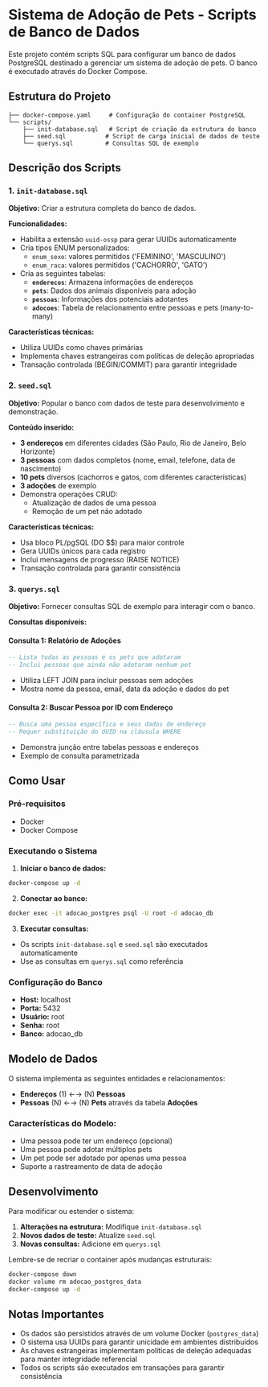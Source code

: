 # Sistema de Adoção de Pets - Scripts de Banco de Dados

Este projeto contém scripts SQL para configurar um banco de dados PostgreSQL destinado a gerenciar um sistema de adoção de pets. O banco é executado através do Docker Compose.

## Estrutura do Projeto

```
├── docker-compose.yaml     # Configuração do container PostgreSQL
└── scripts/
    ├── init-database.sql   # Script de criação da estrutura do banco
    ├── seed.sql           # Script de carga inicial de dados de teste
    └── querys.sql         # Consultas SQL de exemplo
```

## Descrição dos Scripts

### 1. `init-database.sql`
**Objetivo:** Criar a estrutura completa do banco de dados.

**Funcionalidades:**
- Habilita a extensão `uuid-ossp` para gerar UUIDs automaticamente
- Cria tipos ENUM personalizados:
  - `enum_sexo`: valores permitidos ('FEMININO', 'MASCULINO')
  - `enum_raca`: valores permitidos ('CACHORRO', 'GATO')
- Cria as seguintes tabelas:
  - **`enderecos`**: Armazena informações de endereços
  - **`pets`**: Dados dos animais disponíveis para adoção
  - **`pessoas`**: Informações dos potenciais adotantes
  - **`adocoes`**: Tabela de relacionamento entre pessoas e pets (many-to-many)

**Características técnicas:**
- Utiliza UUIDs como chaves primárias
- Implementa chaves estrangeiras com políticas de deleção apropriadas
- Transação controlada (BEGIN/COMMIT) para garantir integridade

### 2. `seed.sql`
**Objetivo:** Popular o banco com dados de teste para desenvolvimento e demonstração.

**Conteúdo inserido:**
- **3 endereços** em diferentes cidades (São Paulo, Rio de Janeiro, Belo Horizonte)
- **3 pessoas** com dados completos (nome, email, telefone, data de nascimento)
- **10 pets** diversos (cachorros e gatos, com diferentes características)
- **3 adoções** de exemplo
- Demonstra operações CRUD:
  - Atualização de dados de uma pessoa
  - Remoção de um pet não adotado

**Características técnicas:**
- Usa bloco PL/pgSQL (DO $$) para maior controle
- Gera UUIDs únicos para cada registro
- Inclui mensagens de progresso (RAISE NOTICE)
- Transação controlada para garantir consistência

### 3. `querys.sql`
**Objetivo:** Fornecer consultas SQL de exemplo para interagir com o banco.

**Consultas disponíveis:**

#### Consulta 1: Relatório de Adoções
```sql
-- Lista todas as pessoas e os pets que adotaram
-- Inclui pessoas que ainda não adotaram nenhum pet
```
- Utiliza LEFT JOIN para incluir pessoas sem adoções
- Mostra nome da pessoa, email, data da adoção e dados do pet

#### Consulta 2: Buscar Pessoa por ID com Endereço
```sql
-- Busca uma pessoa específica e seus dados de endereço
-- Requer substituição do UUID na cláusula WHERE
```
- Demonstra junção entre tabelas pessoas e endereços
- Exemplo de consulta parametrizada

## Como Usar

### Pré-requisitos
- Docker
- Docker Compose

### Executando o Sistema

1. **Iniciar o banco de dados:**
```bash
docker-compose up -d
```

2. **Conectar ao banco:**
```bash
docker exec -it adocao_postgres psql -U root -d adocao_db
```

3. **Executar consultas:**
- Os scripts `init-database.sql` e `seed.sql` são executados automaticamente
- Use as consultas em `querys.sql` como referência

### Configuração do Banco
- **Host:** localhost
- **Porta:** 5432
- **Usuário:** root
- **Senha:** root
- **Banco:** adocao_db

## Modelo de Dados

O sistema implementa as seguintes entidades e relacionamentos:

- **Endereços** (1) ←→ (N) **Pessoas**
- **Pessoas** (N) ←→ (N) **Pets** através da tabela **Adoções**

### Características do Modelo:
- Uma pessoa pode ter um endereço (opcional)
- Uma pessoa pode adotar múltiplos pets
- Um pet pode ser adotado por apenas uma pessoa
- Suporte a rastreamento de data de adoção

## Desenvolvimento

Para modificar ou estender o sistema:

1. **Alterações na estrutura:** Modifique `init-database.sql`
2. **Novos dados de teste:** Atualize `seed.sql`
3. **Novas consultas:** Adicione em `querys.sql`

Lembre-se de recriar o container após mudanças estruturais:
```bash
docker-compose down
docker volume rm adocao_postgres_data
docker-compose up -d
```

## Notas Importantes

- Os dados são persistidos através de um volume Docker (`postgres_data`)
- O sistema usa UUIDs para garantir unicidade em ambientes distribuídos
- As chaves estrangeiras implementam políticas de deleção adequadas para manter integridade referencial
- Todos os scripts são executados em transações para garantir consistência